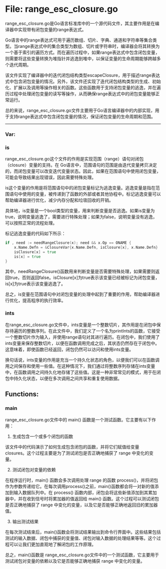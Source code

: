# File: range_esc_closure.go

range_esc_closure.go是Go语言标准库中的一个源代码文件，其主要作用是在编译器中实现带有闭包变量的range表达式。

Go语言中的range表达式可用于遍历数组、切片、字典、通道和字符串等集合类型。当range表达式中的集合类型为数组、切片或字符串时，编译器会将其转换为一个基于索引的遍历方式。而在遍历过程中，如果range表达式中包含闭包变量，则需要将这些变量转换为堆指针并逃逸到堆中，以保证变量的生命周期能够跨越多个迭代周期。

该文件实现了编译器中的迭代闭包结构类型escapeClosure，用于描述range表达式中包含闭包变量的情况。另外，该文件还实现了迭代闭包结构类型的生成、初始化、扩展以及调用等操作相关的函数。这些函数用于支持闭包变量的逃逸，并在遍历过程中处理闭包变量的读写等操作，从而确保range表达式中的闭包变量能够正常运行。

总的来说，range_esc_closure.go文件主要用于Go语言编译器中的内部实现，用于支持range表达式中包含闭包变量的情况，保证闭包变量的生命周期和范围。




---

### Var:

### is

range_esc_closure.go这个文件的作用是实现范围（range）语句对闭包（closure）变量的支持。在 Go语言中，范围语句的范围是由迭代变量拷贝决定的，而闭包变量可以改变迭代变量状态。因此，如果在范围语句中使用闭包变量，可能会导致结果出现错误，因此需要特殊处理。

is这个变量的作用是将范围语句中的闭包变量标记为逃逸变量。逃逸变量是指在范围语句中使用的变量，被传递到了函数的外部或者其他协程中。标记逃逸变量可以帮助编译器进行优化，减少内存分配和垃圾回收的开销。

具体地，is变量是一个bool类型的变量，用来判断变量是否逃逸。如果is变量为true，说明变量逃逸了，需要进行特殊处理；如果为false，说明变量没有逃逸，可以按照正常的流程处理。

标记逃逸变量的代码如下所示：

```go
if , need := needRangeClosure(x); need && x.Op == ONAME {
    x.Name.Defn = &ClosureVar{x.Name.Defn, isClosure[x], x.Name.Defn}
    isClosure[x] = true
    is[x] = true
}
```

其中，needRangeClosure()函数用来判断变量是否需要特殊处理，如果需要则返回true，否则返回false。isClosure[x]为true表示该变量已经被标记为闭包变量，is[x]为true表示该变量逃逸了。

总之，is变量在范围语句中对闭包变量的处理中起到了重要的作用，帮助编译器进行优化，提高程序的执行效率。



### ints

在range_esc_closure.go文件中，ints变量是一个整数切片，其作用是在闭包中保存待遍历的整数序列。在此文件中，我们定义了一个名为printInts的函数，它接受一个整数切片作为输入，并使用range语句对其进行遍历。在闭包中，我们使用了ints变量来保存整数切片，以便在函数调用完成之后，其状态仍然存在于闭包中。这意味着，即使函数已经返回，闭包仍然可以访问和使用ints变量。

换句话说，ints变量的作用是充当一个持久化状态的角色，以便我们可以在函数调用之间保存和使用一些值。在这种情况下，我们通过将整数序列存储在ints变量中，在函数调用之间持久化地存储了这些值。这是一种非常常见的模式，用于在闭包中持久化状态，以便在多次调用之间共享和重复使用数据。



## Functions:

### main

range_esc_closure.go文件中的 main() 函数是一个测试函数。它主要有以下作用：

1. 生成包含一个或多个闭包的函数

该文件中的代码演示了如何生成包含闭包的函数，并将它们赋值给变量closures。这个过程主要是为了测试闭包是否正确地捕获了 range 中变化的变量。

2. 测试闭包对变量的依赖

在程序运行时，main() 函数会多次调用处理 range 的函数 process()，并将闭包作为参数传递给它。在每次调用process()之前，main()函数都会将一对新的值添加到输入数据队列中。在 process() 函数内部，闭包会将这些新值添加到其累加器中，并在收到信号时将累加器的值返回给 main() 函数。这个过程可以测试闭包是否正确地捕获了 range 中变化的变量，以及它是否能够正确地返回旧的累加器值。

3. 输出测试结果

在每次测试结束后，main()函数会将测试结果输出到命令行界面中。这些结果包括测试的输入数据、闭包中捕获的变量值、闭包对输入数据的处理结果等等。这个过程可以让我们更加直观地了解闭包的工作原理。

总之，main()函数是 range_esc_closure.go文件中的一个测试函数，它主要用于测试闭包对变量的依赖以及它是否能够正确地捕获 range 中变化的变量。



